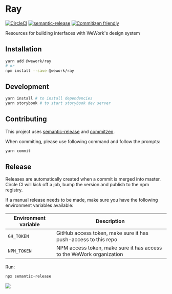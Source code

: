 # Ray

[![CircleCI](https://circleci.com/gh/WeConnect/ray.svg?style=svg&circle-token=99fe6d74b0b60e0113df0e37df0009ba77793b1d)](https://circleci.com/gh/WeConnect/ray) [![semantic-release](https://img.shields.io/badge/%20%20%F0%9F%93%A6%F0%9F%9A%80-semantic--release-e10079.svg)](https://github.com/semantic-release/semantic-release) [![Commitizen friendly](https://img.shields.io/badge/commitizen-friendly-brightgreen.svg)](http://commitizen.github.io/cz-cli/)

Resources for building interfaces with WeWork's design system

## Installation

```bash
yarn add @wework/ray
# or
npm install --save @wework/ray
```

## Development

```bash
yarn install # to install dependencies
yarn storybook # to start storybook dev server
```

## Contributing

This project uses [semantic-release](https://github.com/semantic-release/semantic-release) and [commitzen](https://github.com/commitizen/cz-cli).

When commiting, please use following command and follow the prompts:

```bash
yarn commit
```

## Release

Releases are automatically created when a commit is merged into master. Circle CI will kick off a job, bump the version and publish to the npm registry.

If a manual release needs to be made, make sure you have the following environment variables available:

| Environment variable | Description                                                          |
| -------------------- | -------------------------------------------------------------------- |
| `GH_TOKEN`           | GitHub access token, make sure it has push-access to this repo       |
| `NPM_TOKEN`          | NPM access token, make sure it has access to the WeWork organization |

Run:

```bash
npx semantic-release
```

![](https://media.giphy.com/media/NXWYyKAHim63u/giphy.gif)
